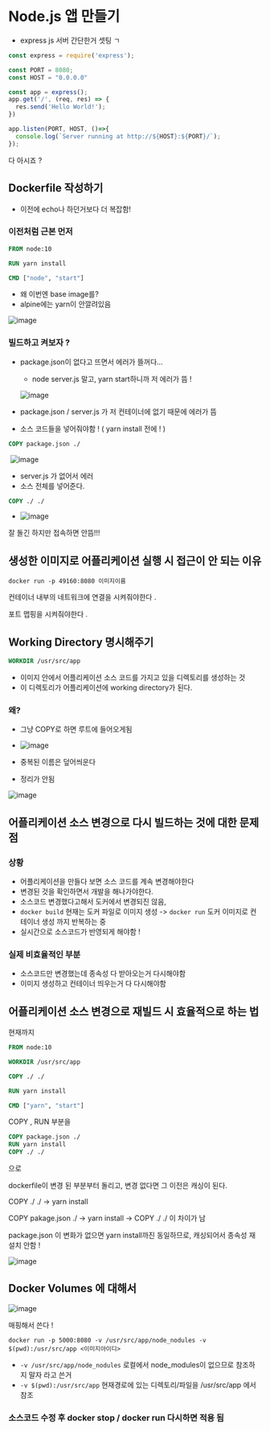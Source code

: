 

# Node.js 앱 만들기

* express js 서버 간단한거 셋팅 ㄱ

```js
const express = require('express');

const PORT = 8080;
const HOST = "0.0.0.0"

const app = express();
app.get('/', (req, res) => {
  res.send('Hello World!');
})

app.listen(PORT, HOST, ()=>{
  console.log(`Server running at http://${HOST}:${PORT}/`);
});

```

다 아시죠 ? 



## Dockerfile 작성하기

* 이전에 echo나 하던거보다 더 복잡함! 

### 이전처럼 근본 먼저 

```dockerfile
FROM node:10

RUN yarn install

CMD ["node", "start"]
```

* 왜 이번엔 base image를?
* alpine에는 yarn이 안깔려있음

![image](https://user-images.githubusercontent.com/72075148/130330049-1ffe1f23-9bdb-4b6b-a0bc-ef54a25552c2.png)

### 빌드하고 켜보자 ?

* package.json이 없다고 뜨면서 에러가 뜰꺼다...

  * node server.js 말고, yarn start하니까 저 에러가 뜸 !

  ![image](https://user-images.githubusercontent.com/72075148/130330221-5b32a9b4-8fad-4c19-826b-475db254b55a.png)

* package.json / server.js 가 저 컨테이너에 없기 때문에 에러가 뜸 

* 소스 코드들을 넣어줘야함 ! ( yarn install 전에 ! ) 

```dockerfile
COPY package.json ./
```

​	![image](https://user-images.githubusercontent.com/72075148/130330365-4abc328e-fa20-47bd-8b59-5311275c22c4.png)

* server.js 가 없어서 에러
* 소스 전체를 넣어준다.

```dockerfile
COPY ./ ./
```

* ![image](https://user-images.githubusercontent.com/72075148/130330408-9730e0d9-a516-4f38-a176-63175d3da6d0.png)

잘 돌긴 하지만 접속하면 안뜸!!!



## 생성한 이미지로 어플리케이션 실행 시 접근이 안 되는 이유 

```shell
docker run -p 49160:8080 이미지이름
```

컨테이너 내부의 네트워크에 연결을 시켜줘야한다 . 

포트 맵핑을 시켜줘야한다 . 



## Working Directory 명시해주기

```dockerfile
WORKDIR /usr/src/app
```

* 이미지 안에서 어플리케이션 소스 코드를 가지고 있을 디렉토리를 생성하는 것
* 이 디렉토리가 어플리케이션에 working directory가 된다.

### 왜?

* 그냥 COPY로 하면 루트에 들어오게됨 

* ![image](https://user-images.githubusercontent.com/72075148/130344916-b14e0d90-e3e8-416f-ad02-6f1cbf0bfd0e.png)
* 중복된 이름은 덮어씌운다
* 정리가 안됨

![image](https://user-images.githubusercontent.com/72075148/130345306-ce580bd6-93ee-4211-a8a8-de37b51dc36e.png)

## 어플리케이션 소스 변경으로 다시 빌드하는 것에 대한 문제점

### 상황

* 어플리케이션을 만들다 보면 소스 코드를 계속 변경해야한다
* 변경된 것을 확인하면서 개발을 해나가야한다.
* 소스코드 변경했다고해서 도커에서 변경되진 않음, 
* `docker build` 현재는 도커 파일로 이미지 생성 -> `docker run` 도커 이미지로 컨테이너 생성 까지 반복하는 중
* 실시간으로 소스코드가 반영되게 해야함 ! 

### 실제 비효율적인 부분

* 소스코드만 변경했는데 종속성 다 받아오는거 다시해야함
* 이미지 생성하고 컨테이너 띄우는거 다 다시해야함





## 어플리케이션 소스 변경으로 재빌드 시 효율적으로 하는 법

현재까지

```dockerfile
FROM node:10

WORKDIR /usr/src/app

COPY ./ ./

RUN yarn install

CMD ["yarn", "start"]
```

COPY , RUN 부분을

```dockerfile
COPY package.json ./
RUN yarn install
COPY ./ ./
```

으로

dockerfile이 변경 된 부분부터 돌리고, 변경 없다면 그 이전은 캐싱이 된다.

COPY ./ ./ -> yarn install

COPY pakage.json ./ -> yarn install -> COPY ./ ./ 이 차이가 남

package.json 이 변화가 없으면 yarn install까진 동일하므로, 캐싱되어서 종속성 재설치 안함 !



![image](https://user-images.githubusercontent.com/72075148/130345610-f236c38a-b4a0-40e5-8ba5-1a71bd033e41.png)



## Docker Volumes 에 대해서 

![image](https://user-images.githubusercontent.com/72075148/130345762-da5af14a-2c47-4ea7-8e7f-9b1551ec8465.png)

매핑해서 쓴다 !

```shell
docker run -p 5000:8080 -v /usr/src/app/node_nodules -v $(pwd):/usr/src/app <이미지아이디>
```

* `-v /usr/src/app/node_nodules` 로컬에서 node_modules이 없으므로 참조하지 말자 라고 쓴거
* `-v $(pwd):/usr/src/app` 현재경로에 있는 디렉토리/파일을 /usr/src/app 에서 참조 

### 소스코드 수정 후 docker stop / docker run 다시하면 적용 됨











